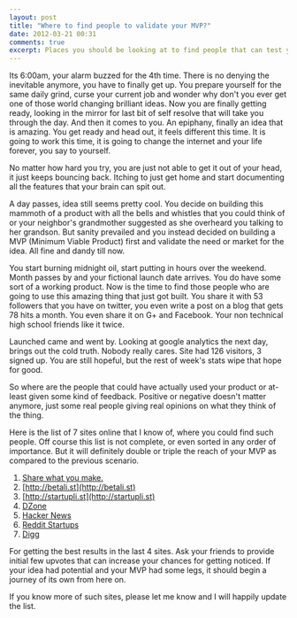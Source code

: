 ```yaml
---
layout: post
title: "Where to find people to validate your MVP?"
date: 2012-03-21 00:31
comments: true
excerpt: Places you should be looking at to find people that can test your MVP.
---
```


Its 6:00am, your alarm buzzed for the 4th time. There is no denying the inevitable anymore, you have to finally get up. You prepare yourself for the same daily grind, curse your current job and wonder why don't you ever get one of those world changing brilliant ideas. Now you are finally getting ready, looking in the mirror for last bit of self resolve that will take you through the day. And then it comes to you. An epiphany, finally an idea that is amazing. You get ready and head out, it feels different this time. It is going to work this time, it is going to change the internet and your life forever, you say to yourself.

<!--more-->
No matter how hard you try, you are just not able to get it out of your head, it just keeps bouncing back. Itching to just get home and start documenting all the features that your brain can spit out.

A day passes, idea still seems pretty cool. You decide on building this mammoth of a product with all the bells and whistles that you could think of or your neighbor's grandmother suggested as she overheard you talking to her grandson. But sanity prevailed and you instead decided on building a MVP (Minimum Viable Product) first and validate the need or market for the idea. All fine and dandy till now.

You start burning midnight oil, start putting in hours over the weekend. Month passes by and your fictional launch date arrives. You do have some sort of a working product. Now is the time to find those people who are going to use this amazing thing that just got built. You share it with 53 followers that you have on twitter, you even write a post on a blog that gets 78 hits a month. You even share it on G+ and Facebook. Your non technical high school friends like it twice.

Launched came and went by. Looking at google analytics the next day, brings out the cold truth. Nobody really cares. Site had 126 visitors, 3 signed up. You are still hopeful, but the rest of week's stats wipe that hope for good.

So where are the people that could have actually used your product or at-least given some kind of feedback. Positive or negative doesn't matter anymore, just some real people giving real opinions on what they think of the thing.

Here is the list of 7 sites online that I know of, where you could find such people. Off course this list is not complete, or even sorted in any order of importance. But it will definitely double or triple the reach of your MVP as compared to the previous scenario.


1.  [Share what you make.](http://swym.me)
2.  [http://betali.st](http://betali.st)
3.  [http://startupli.st](http://startupli.st)
4.  [DZone](http://dzone.com)
5.  [Hacker News](http://news.ycombinator.com)
6.  [Reddit Startups](http://reddit.com/r/startups)
7.  [Digg](http://digg.com)

For getting the best results in the last 4 sites. Ask your friends to provide initial few upvotes that can increase your chances for getting noticed. If your idea had potential and your MVP had some legs, it should begin a journey of its own from here on.

If you know more of such sites, please let me know and I will happily update the list.